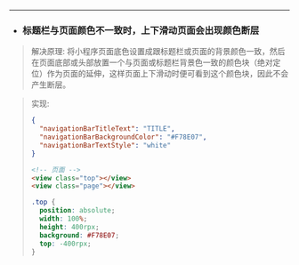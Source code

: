 ---
* ### 标题栏与页面颜色不一致时，上下滑动页面会出现颜色断层

> 解决原理: 将小程序页面底色设置成跟标题栏或页面的背景颜色一致，然后在页面底部或头部放置一个与页面或标题栏背景色一致的颜色块（绝对定位）作为页面的延伸，这样页面上下滑动时便可看到这个颜色块，因此不会产生断层。

> 实现:
>
> ```json
> {
>   "navigationBarTitleText": "TITLE",
>   "navigationBarBackgroundColor": "#F78E07",
>   "navigationBarTextStyle": "white"
> }
> ```
> ```html
> <!-- 页面 -->
> <view class="top"></view>
> <view class="page"></view>
> ```
> ```css
> .top {
>   position: absolute;
>   width: 100%;
>   height: 400rpx;
>   background: #F78E07;
>   top: -400rpx;
> }
> ```